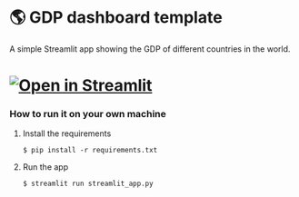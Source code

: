 # :earth_americas: GDP dashboard template

A simple Streamlit app showing the GDP of different countries in the world.

# [![Open in Streamlit](httpsz://static.streamlit.io/badges/streamlit_badge_black_white.svg)](https://db-kpi-assessment-tool.streamlit.app/)

### How to run it on your own machine

1. Install the requirements

   ```
   $ pip install -r requirements.txt
   ```

2. Run the app

   ```
   $ streamlit run streamlit_app.py
   ```
